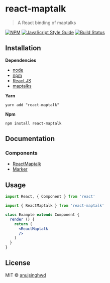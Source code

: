 # react-maptalk

> A React binding of maptalks

[![NPM](https://img.shields.io/npm/v/react-maptalk.svg)](https://www.npmjs.com/package/react-maptalk) [![JavaScript Style Guide](https://img.shields.io/badge/code_style-standard-brightgreen.svg)](https://standardjs.com) [![Build Status](https://travis-ci.org/anujsinghwd/react-maptalk.svg?branch=master)](https://travis-ci.org/anujsinghwd/react-maptalk)

## Installation

**Dependencies**

* [node](https://nodejs.org)
* [npm](https://www.npmjs.com/)
* [React JS](https://reactjs.org/)
* [maptalks](https://maptalks.org/)

**Yarn**
```
yarn add "react-maptalk"
```

**Npm**
```
npm install react-maptalk
```

## Documentation

### Components
* [ReactMaptalk](https://github.com/anujsinghwd/react-maptalk/blob/master/docs/ReactMaptalk.md)
* [Marker](https://github.com/anujsinghwd/react-maptalk/blob/master/docs/Markers/Marker.md)


## Usage

```jsx
import React, { Component } from 'react'

import { ReactMaptalk } from 'react-maptalk'

class Example extends Component {
  render () {
    return (
      <ReactMaptalk
      />
    )
  }
}
```

## License

MIT © [anujsinghwd](https://github.com/anujsinghwd)
